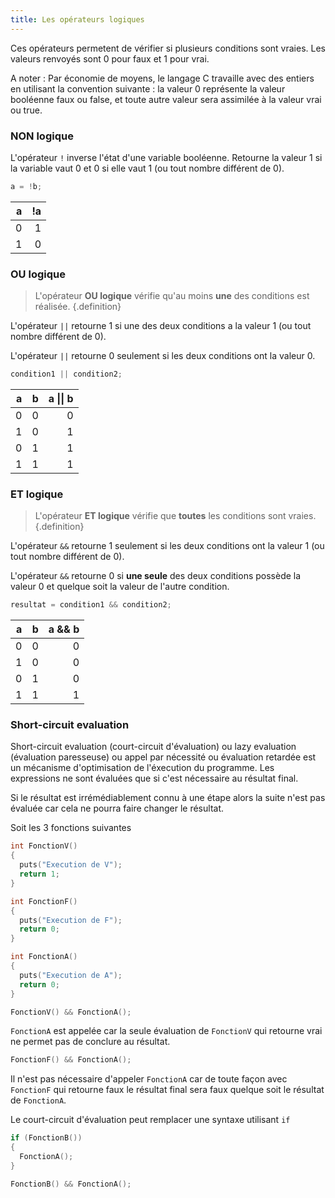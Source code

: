 ```yaml
---
title: Les opérateurs logiques
---
```


Ces opérateurs permetent de vérifier si plusieurs conditions sont vraies. Les valeurs renvoyés sont 0 pour faux et 1 pour vrai.

A noter : Par économie de moyens, le langage C travaille avec des entiers en utilisant la convention suivante : la valeur 0 représente la valeur booléenne faux ou false, et toute autre valeur sera assimilée à la valeur vrai ou true.

### NON logique

L'opérateur `!` inverse l'état d'une variable booléenne. Retourne la valeur 1 si la variable vaut 0 et 0 si elle vaut 1 (ou tout nombre différent de 0).

```C
a = !b;
```

a  | !a
--:|--:
0  | 1
1  | 0

### OU logique

> L'opérateur **OU logique** vérifie qu'au moins **une** des conditions est réalisée.
{.definition}

L'opérateur `||` retourne 1 si une des deux conditions a la valeur 1 (ou tout nombre différent de 0).

L'opérateur `||` retourne 0 seulement si les deux conditions ont la valeur 0.

```C
condition1 || condition2;
```

a  | b  | a \|\| b
--:|--:|--:
0  | 0 |  0
1  | 0 |  1
0  | 1 |  1
1  | 1 |  1


### ET logique

> L'opérateur **ET logique** vérifie que **toutes** les conditions sont vraies.
{.definition}

L'opérateur `&&` retourne 1 seulement si les deux conditions ont la valeur 1 (ou tout nombre différent de 0).

L'opérateur `&&` retourne 0 si **une seule** des deux conditions possède la valeur 0 et quelque soit la valeur de l'autre condition.

```C
resultat = condition1 && condition2;
```

a  | b  | a && b
--:|--:|--:
0  | 0 |  0
1  | 0 |  0
0  | 1 |  0
1  | 1 |  1


### Short-circuit evaluation

Short-circuit evaluation (court-circuit d'évaluation) ou lazy evaluation (évaluation paresseuse) ou appel par nécessité ou évaluation retardée est un mécanisme d'optimisation de l'éxecution du programme. Les expressions ne sont évaluées que si c'est nécessaire au résultat final.

Si le résultat est irrémédiablement connu à une étape alors la suite n'est pas évaluée car cela ne pourra faire changer le résultat.

Soit les 3 fonctions suivantes

```C
int FonctionV()
{
  puts("Execution de V");
  return 1;
}

int FonctionF()
{
  puts("Execution de F");
  return 0;
}

int FonctionA()
{
  puts("Execution de A");
  return 0;
}
```

```C
FonctionV() && FonctionA();
```

`FonctionA` est appelée car la seule évaluation de `FonctionV` qui retourne vrai ne permet pas de conclure au résultat.

```C
FonctionF() && FonctionA();
```

Il n'est pas nécessaire d'appeler `FonctionA` car de toute façon avec `FonctionF` qui retourne faux le résultat final sera faux quelque soit le résultat de `FonctionA`.

Le court-circuit d'évaluation peut remplacer une syntaxe utilisant `if`

```C
if (FonctionB())
{
  FonctionA();
}
```

```C
FonctionB() && FonctionA();
```
